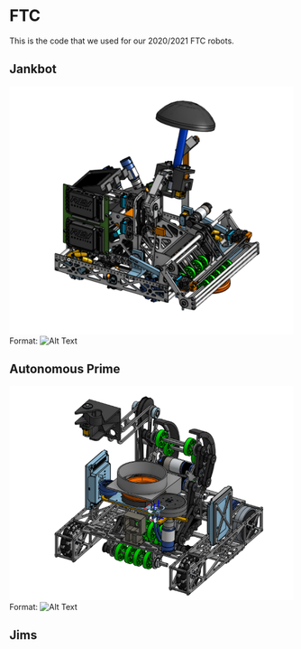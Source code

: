 # FTC

This is the code that we used for our 2020/2021 FTC robots.

## Jankbot

![Jankbot CAD](./Images/Jankbot.png)
Format: ![Alt Text](url)

## Autonomous Prime

![Jankbot CAD](./Images/AutoPrime.png)
Format: ![Alt Text](url)

## Jims

